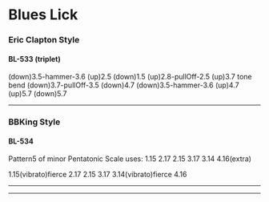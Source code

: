 # Blues Lick

### Eric Clapton Style

#### BL-533 (triplet)
(down)3.5-hammer-3.6
(up)2.5 (down)1.5
(up)2.8-pullOff-2.5
(up)3.7 tone bend
(down)3.7-pullOff-3.5
(down)4.7 (down)3.5-hammer-3.6
(up)4.7 (up)5.7 (down)5.7

---

### BBKing Style

#### BL-534
Pattern5 of minor Pentatonic Scale
uses: 1.15 2.17 2.15 3.17 3.14 4.16(extra)

1.15(vibrato)fierce
2.17 2.15 3.17
3.14(vibrato)fierce
4.16

---
---
